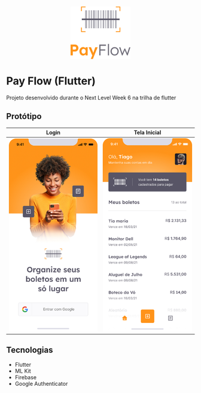 <center>

![Pay Flow](./assets/images/logofull.png)

</center>

# Pay Flow (Flutter)

Projeto desenvolvido durante o Next Level Week 6 na trilha de flutter

## Protótipo

| Login                                             | Tela Inicial                                    |
| ------------------------------------------------- | ----------------------------------------------- |
| ![Tela de login do Pay Flow](./.github/login.jpg) | ![Tela inicial do Pay Flow](./.github/home.jpg) |

## Tecnologias

- Flutter
- ML Kit
- Firebase
- Google Authenticator
